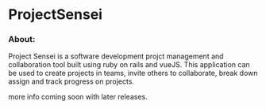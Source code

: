 # ProjectSensei

### About:
Project Sensei is a software development projct management and collaboration tool built using ruby on rails and vueJS. This application can be used to create projects in teams, invite others to collaborate, break down assign and track progress on projects. 

more info coming soon with later releases. 
